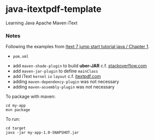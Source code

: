 # java-itextpdf-template
Learning Java Apache Maven iText

### Notes

Following the examples from [Itext 7 jump start tutorial java / Chapter 1](https://itextpdf.com/en/resources/books/itext-7-jump-start-tutorial-java/chapter-1).

* ``pom.xml``

- add ``maven-shade-plugin`` to build **uber-JAR** c.f. [stackoverflow.com](https://stackoverflow.com/questions/10568275/noclassdeffounderror-on-maven-dependency)
- add ``maven-jar-plugin`` to define ``mainClass``
- add iText ``kernel`` ``io`` ``layout`` c.f. [itextpdf.com](https://itextpdf.com/en/resources/installation-guides/installing-itext-7-java)
- adding ``maven-dependency-plugin`` was not necessary
- adding ``maven-assembly-plugin`` was not necessary

To package with maven:

```
cd my-app 
mvn package
```

To run:

```
cd target
java -jar my-app-1.0-SNAPSHOT.jar
```
